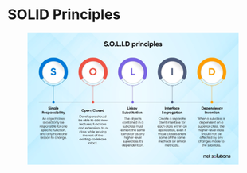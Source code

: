 # SOLID Principles

<figure><img src="../../.gitbook/assets/image (5) (2).png" alt=""><figcaption></figcaption></figure>

